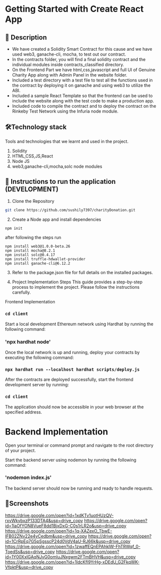 # Getting Started with Create React App

## 📃 Description

* We have created a Solidity Smart Contract for this cause and we have used web3, ganache-cli, mocha, to test out our contract.
* In the contracts folder, you will find a final solidity contract and the individual modules inside contracts_classified directory.
* On the Frontend Part we have html,css,javascript and full UI of Genuine Charity App along with Admin Panel in the website folder.
* Included a test directory with a test file to test all the functions used in the contract by deploying it on ganache and using web3 to utilize the ABI.
* Included a sample React Template so that the frontend can be used to include the website along with the test code to make a production app.
* Included code to compile the contract and to deploy the contract on the Rinkeby Test Network using the Infuria node module.

## 🛠Technology stack
Tools and technologies that we learnt and used in the project.
1. Solidity
2. HTML,CSS,JS,React
3. Node JS
4. web3,ganache-cli,mocha,solc node modules

## 🚀 Instructions to run the application (DEVELOPMENT)

1. Clone the Repository
```bash
git clone https://github.com/sushily7397/charityDonation.git
```
2. Create a Node app and install dependencies
```bash
npm init
```

after following the steps run 
```
npm install web3@1.0.0-beta.26
npm install mocha@8.2.1
npm install solc@0.4.17
npm install truffle-hdwallet-provider
npm install ganache-cli@6.12.2
```
3. Refer to the package.json file for full details on the installed packages.


4. Project Implementation Steps
This guide provides a step-by-step process to implement the project. Please follow the instructions carefully.

Frontend Implementation
### `cd client`

Start a local development Ethereum network using Hardhat by running the following command:
### 'npx hardhat node'

Once the local network is up and running, deploy your contracts by executing the following command:
### `npx hardhat run --localhost hardhat scripts/deploy.js`


After the contracts are deployed successfully, start the frontend development server by running:
### `cd client`

The application should now be accessible in your web browser at the specified address.

# Backend Implementation
Open your terminal or command prompt and navigate to the root directory of your project.

Start the backend server using nodemon by running the following command:
### 'nodemon index.js'
The backend server should now be running and ready to handle requests.


## 🎨Screenshots
https://drive.google.com/open?id=1xdKTv1uotHUzQV-rxvWkvbxzP133DTA4&usp=drive_copy
https://drive.google.com/open?id=1laOfYON8VueF8dd1BjxDxG-C0s1rLR2o&usp=drive_copy
https://drive.google.com/open?id=1q-XAZexO_TbwE-IFB02ZNv22e4vCedbm&usp=drive_copy
https://drive.google.com/open?id=1CrRpEq7G5pSgsscP24d0VdV4aU-RJ66k&usp=drive_copy
https://drive.google.com/open?id=1zwaffEQnEPAhkIW-FhTRWqf_0-ToedSs&usp=drive_copy
https://drive.google.com/open?id=1Y00XxIGAqNJvG0omluJNxgwm2FTmBHVH&usp=drive_copy
https://drive.google.com/open?id=1IdcKfl9YrHg-xDEdU_G2FkqWK-VfpktP&usp=drive_copy
